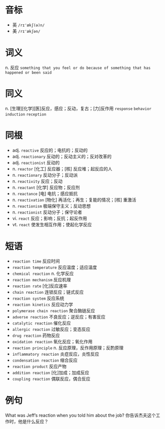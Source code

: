 # 音标

- 英 `/rɪ'ækʃ(ə)n/`
- 美 `/rɪ'ækʃən/`

# 词义

n. 反应
`something that you feel or do because of something that has happened or been said`

# 同义

n. [生理][化学][医]反应，感应；反动，复古；[力]反作用
`response` `behavior` `induction` `reception`

# 同根

- adj. `reactive` 反应的；电抗的；反动的
- adj. `reactionary` 反动的；反动主义的；反对改革的
- adj. `reactionist` 反动的
- n. `reactor` [化工] 反应器；[核] 反应堆；起反应的人
- n. `reactionary` 反动分子；反动派
- n. `reactivity` 反应；反动
- n. `reactant` [化学] 反应物；反应剂
- n. `reactance` [电] 电抗；感应抵抗
- n. `reactivation` [物化] 再活化；再生；复能的情况；[核] 重激活
- n. `reactionism` 极端保守主义；反动思想
- n. `reactionist` 反动分子；保守论者
- vi. `react` 反应；影响；反抗；起反作用
- vt. `react` 使发生相互作用；使起化学反应

# 短语

- `reaction time` 反应时间
- `reaction temperature` 反应温度；适应温度
- `chemical reaction` n. 化学反应
- `reaction mechanism` 反应机理
- `reaction rate` [化]反应速率
- `chain reaction` 连锁反应；链式反应
- `reaction system` 反应系统
- `reaction kinetics` 反应动力学
- `polymerase chain reaction` 聚合酶链反应
- `adverse reaction` 不良反应；逆反应；有害反应
- `catalytic reaction` 催化反应
- `allergic reaction` 过敏反应；变态反应
- `drug reaction` 药物反应
- `oxidation reaction` 氧化反应；氧化作用
- `reaction principle` n. 反应原理，反作用原理；反酌原理
- `inflammatory reaction` 炎症反应，炎性反应
- `condensation reaction` 缩合反应
- `reaction product` 反应产物
- `addition reaction` [化]加成；加成反应
- `coupling reaction` 偶联反应，偶合反应

# 例句

What was Jeff’s reaction when you told him about the job?
你告诉杰夫这个工作时，他是什么反应？


